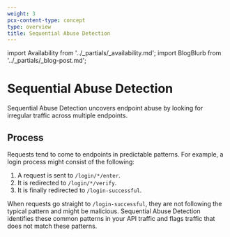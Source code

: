 ```yaml
---
weight: 3
pcx-content-type: concept
type: overview
title: Sequential Abuse Detection
---
```


import Availability from '../_partials/_availability.md';
import BlogBlurb from '../_partials/_blog-post.md';

# Sequential Abuse Detection

<Availability />

Sequential Abuse Detection uncovers endpoint abuse by looking for irregular traffic across multiple endpoints.

## Process

Requests tend to come to endpoints in predictable patterns. For example, a login process might consist of the following:

1. A request is sent to `/login/*/enter`.
1. It is redirected to `/login/*/verify`.
1. It is finally redirected to `/login-successful`.

When requests go straight to `/login-successful`, they are not following the typical pattern and might be malicious. Sequential Abuse Detection identifies these common patterns in your API traffic and flags traffic that does not match these patterns.

<BlogBlurb />